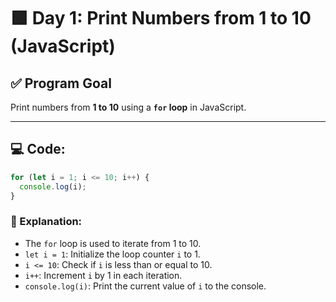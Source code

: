 # 🟩 Day 1: Print Numbers from 1 to 10 (JavaScript)

## ✅ Program Goal
Print numbers from **1 to 10** using a **`for` loop** in JavaScript.

---

## 💻 Code:
```js
for (let i = 1; i <= 10; i++) {
  console.log(i);
}
```
### 📝 Explanation:
- The `for` loop is used to iterate from 1 to 10.
- `let i = 1`: Initialize the loop counter `i` to 1.
- `i <= 10`: Check if `i` is less than or equal to 10.
- `i++`: Increment `i` by 1 in each iteration.
- `console.log(i)`: Print the current value of `i` to the console.
